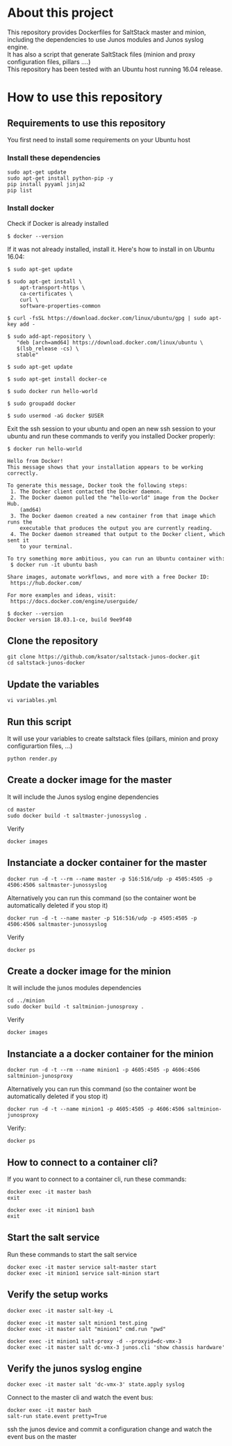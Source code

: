# About this project

This repository provides Dockerfiles for SaltStack master and minion, including the dependencies to use Junos modules and Junos syslog engine.  
It has also a script that generate SaltStack files (minion and proxy configuration files, pillars ....)  
This repository has been tested with an Ubuntu host running 16.04 release.  

# How to use this repository

## Requirements to use this repository

You first need to install some requirements on your Ubuntu host 

### Install these dependencies 

```
sudo apt-get update
sudo apt-get install python-pip -y
pip install pyyaml jinja2
pip list
``` 

### Install docker 

Check if Docker is already installed 
```
$ docker --version
```

If it was not already installed, install it. Here's how to install in on Ubuntu 16.04:  
```
$ sudo apt-get update
```
```
$ sudo apt-get install \
    apt-transport-https \
    ca-certificates \
    curl \
    software-properties-common
```
```
$ curl -fsSL https://download.docker.com/linux/ubuntu/gpg | sudo apt-key add -
```
```
$ sudo add-apt-repository \
   "deb [arch=amd64] https://download.docker.com/linux/ubuntu \
   $(lsb_release -cs) \
   stable"
```
```
$ sudo apt-get update
```
```
$ sudo apt-get install docker-ce
```
```
$ sudo docker run hello-world
```
```
$ sudo groupadd docker
```
```
$ sudo usermod -aG docker $USER
```

Exit the ssh session to your ubuntu and open an new ssh session to your ubuntu and run these commands to verify you installed Docker properly:  
```
$ docker run hello-world

Hello from Docker!
This message shows that your installation appears to be working correctly.

To generate this message, Docker took the following steps:
 1. The Docker client contacted the Docker daemon.
 2. The Docker daemon pulled the "hello-world" image from the Docker Hub.
    (amd64)
 3. The Docker daemon created a new container from that image which runs the
    executable that produces the output you are currently reading.
 4. The Docker daemon streamed that output to the Docker client, which sent it
    to your terminal.

To try something more ambitious, you can run an Ubuntu container with:
 $ docker run -it ubuntu bash

Share images, automate workflows, and more with a free Docker ID:
 https://hub.docker.com/

For more examples and ideas, visit:
 https://docs.docker.com/engine/userguide/
```
```
$ docker --version
Docker version 18.03.1-ce, build 9ee9f40
```

## Clone the repository
```
git clone https://github.com/ksator/saltstack-junos-docker.git
cd saltstack-junos-docker
```
## Update the variables 
```
vi variables.yml
```
## Run this script 
It will use your variables to create saltstack files (pillars, minion and proxy configurartion files, ...) 

```
python render.py
```

## Create a docker image for the master
It will include the Junos syslog engine dependencies 
```
cd master
sudo docker build -t saltmaster-junossyslog .
```
Verify
```
docker images
```
## Instanciate a docker container for the master 
```
docker run -d -t --rm --name master -p 516:516/udp -p 4505:4505 -p 4506:4506 saltmaster-junossyslog 
```
Alternatively you can run this command (so the container wont be automatically deleted if you stop it)
```
docker run -d -t --name master -p 516:516/udp -p 4505:4505 -p 4506:4506 saltmaster-junossyslog 
```
Verify
```
docker ps
```

## Create a docker image for the minion
It will include the junos modules dependencies
```
cd ../minion
sudo docker build -t saltminion-junosproxy .
```
Verify
```
docker images
```
## Instanciate a a docker container for the minion
```
docker run -d -t --rm --name minion1 -p 4605:4505 -p 4606:4506 saltminion-junosproxy
```
Alternatively you can run this command (so the container wont be automatically deleted if you stop it)
```
docker run -d -t --name minion1 -p 4605:4505 -p 4606:4506 saltminion-junosproxy
```
Verify: 
```
docker ps
```
## How to connect to a container cli? 
If you want to connect to a container cli, run these commands: 
```
docker exec -it master bash
exit
```
```
docker exec -it minion1 bash
exit
```
## Start the salt service
Run these commands to start the salt service
```
docker exec -it master service salt-master start
docker exec -it minion1 service salt-minion start
```
## Verify the setup works
```
docker exec -it master salt-key -L
```
```
docker exec -it master salt minion1 test.ping
docker exec -it master salt "minion1" cmd.run "pwd"
```
```
docker exec -it minion1 salt-proxy -d --proxyid=dc-vmx-3
docker exec -it master salt dc-vmx-3 junos.cli 'show chassis hardware'
```

## Verify the junos syslog engine 
```
docker exec -it master salt 'dc-vmx-3' state.apply syslog
```
Connect to the master cli and watch the event bus:  
```
docker exec -it master bash
salt-run state.event pretty=True
```
ssh the junos device and commit a configuration change and watch the event bus on the master

